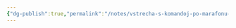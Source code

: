 ```yaml
---
{"dg-publish":true,"permalink":"/notes/vstrecha-s-komandoj-po-marafonu-v-prostom-soobshhestve/"}
---
```


